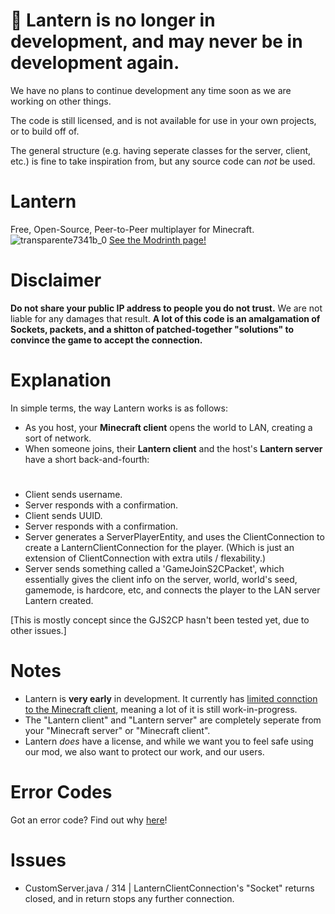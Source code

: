 # 🚧 Lantern is no longer in development, and may never be in development again.
We have no plans to continue development any time soon as we are working on other things.

The code is still licensed, and is not available for use in your own projects, or to build off of.

The general structure (e.g. having seperate classes for the server, client, etc.) is fine to take inspiration from, but any source code can *not* be used.

# Lantern
Free, Open-Source, Peer-to-Peer multiplayer for Minecraft.
![transparente7341b_0](https://github.com/user-attachments/assets/411c266a-7fde-4cdd-bb05-0f8ba65842ed)
[See the Modrinth page!](https://modrinth.com/project/p2p-lantern)


# Disclaimer
**Do not share your public IP address to people you do not trust.** We are not liable for any damages that result.
**A lot of this code is an amalgamation of Sockets, packets, and a shitton of patched-together "solutions" to convince the game to accept the connection.**


# Explanation
In simple terms, the way Lantern works is as follows:
- As you host, your **Minecraft client** opens the world to LAN, creating a sort of network.
- When someone joins, their **Lantern client** and the host's **Lantern server** have a short back-and-fourth:

#
- Client sends username.
- Server responds with a confirmation.
- Client sends UUID.
- Server responds with a confirmation.
- Server generates a ServerPlayerEntity, and uses the ClientConnection to create a LanternClientConnection for the player. (Which is just an extension of ClientConnection with extra utils / flexability.)
- Server sends something called a 'GameJoinS2CPacket', which essentially gives the client info on the server, world, world's seed, gamemode, is hardcore, etc, and connects the player to the LAN server Lantern created.

[This is mostly concept since the GJS2CP hasn't been tested yet, due to other issues.]


# Notes
- Lantern is **very early** in development. It currently has <ins>limited connction to the Minecraft client</ins>, meaning a lot of it is still work-in-progress.
- The "Lantern client" and "Lantern server" are completely seperate from your "Minecraft server" or "Minecraft client".
- Lantern *does* have a license, and while we want you to feel safe using our mod, we also want to protect our work, and our users.


# Error Codes
Got an error code? Find out why [here](https://lantern-dev-team.github.io/LANTERN/err_codes)!




# Issues
- CustomServer.java / 314  |  LanternClientConnection's "Socket" returns closed, and in return stops any further connection.

